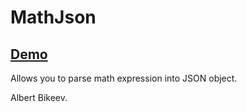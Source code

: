 MathJson
=====================

## [Demo](https://kell18.github.io/some-projects/MathExpressionsToJson/index.html)

Allows you to parse math expression into JSON object.

Albert Bikeev.
